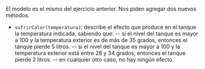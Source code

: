 El modelo es el mismo del ejercicio anterior. Nos piden agregar dos nuevos métodos.

- `sufrirCalor(temperatura)`: describe el efecto que produce en el tanque la temperatura indicada, sabiendo que: 
-- si el nivel del tanque es mayor a 100 y la temperatura exterior es de más de 35 grados, entonces el tanque pierde 5 litros.
-- si el nivel del tanque es mayor a 100 y la temperatura exterior está entre 28 y 34 grados, entonces el tanque pierde 2 litros.
-- en cualquier otro caso, no hay ningún efecto.
